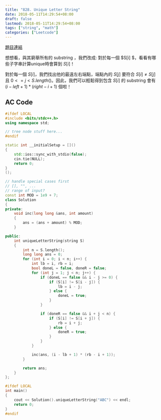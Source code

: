 ```yaml
---
title: "828. Unique Letter String"
date: 2018-05-11T14:29:54+08:00
draft: false
lastmod: 2018-05-11T14:29:54+08:00
tags: ["string", "math"]
categories: ["Leetcode"]
---
```


[題目連結](https://leetcode.com/contest/weekly-contest-83/problems/unique-letter-string/)

想想看，與其窮舉所有的 substring ，我們改成: 對於每一個 $S[i] $，看看有哪些子字串計算unique時會算到 $S[i]$！

對於每一個 $S[i]$，我們找出他的最遠左右端點，端點內的 $S[j]$ 要符合 $S[i] \neq S[j]$ 且 $0 <= j < S.length()$。因此，我們可以輕鬆得到包含 $S[i]$ 的 substring 會有 $(i - left + 1) * (right - i + 1)$ 個啦！

<!--more-->

## AC Code

```c++
#ifdef LOCAL
#include <bits/stdc++.h>
using namespace std;

// tree node stuff here...
#endif

static int __initialSetup = []()
{
    std::ios::sync_with_stdio(false);
    cin.tie(NULL);
    return 0;
}
();

// handle special cases first
// [], "", ...
// range of input?
const int MOD = 1e9 + 7;
class Solution
{
private:
    void inc(long long &ans, int amount)
    {
        ans = (ans + amount) % MOD;
    }

public:
    int uniqueLetterString(string S)
    {
        int n = S.length();
        long long ans = 0;
        for (int i = 0; i < n; i++) {
            int lb = i, rb = i;
            bool doneL = false, doneR = false;
            for (int j = 1; j < n; j++) {
                if (doneL == false && i - j >= 0) {
                    if (S[i] != S[i - j]) {
                        lb = i - j;
                    } else {
                        doneL = true;
                    }
                }

                if (doneR == false && i + j < n) {
                    if (S[i] != S[i + j]) {
                        rb = i + j;
                    } else {
                        doneR = true;
                    }
                }
            }

            inc(ans, (i - lb + 1) * (rb - i + 1));
        }

        return ans;
    }
};

#ifdef LOCAL
int main()
{
    cout << Solution().uniqueLetterString("ABC") << endl;
    return 0;
}
#endif
```
